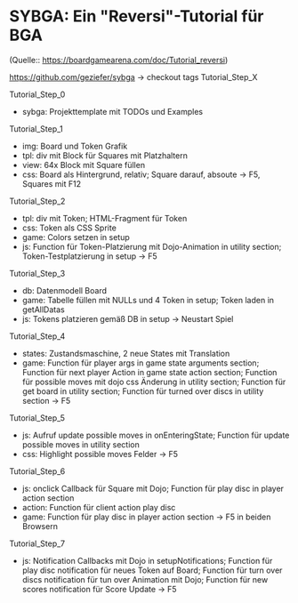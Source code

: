 # SYBGA: Ein "Reversi"-Tutorial für BGA
(Quelle:: https://boardgamearena.com/doc/Tutorial_reversi)

https://github.com/geziefer/sybga
-> checkout tags Tutorial_Step_X

Tutorial_Step_0
- sybga:   Projekttemplate mit TODOs und Examples

Tutorial_Step_1
- img:	   Board und Token Grafik
- tpl:     div mit Block für Squares mit Platzhaltern
- view:    64x Block mit Square füllen
- css:     Board als Hintergrund, relativ; 
           Square darauf, absoute 
-> F5, Squares mit F12

Tutorial_Step_2
- tpl:     div mit Token; HTML-Fragment für Token
- css:     Token als CSS Sprite
- game:    Colors setzen in setup
- js:      Function für Token-Platzierung mit Dojo-Animation in utility section;
           Token-Testplatzierung in setup
-> F5

Tutorial_Step_3
- db:      Datenmodell Board
- game:    Tabelle füllen mit NULLs und 4 Token in setup;
           Token laden in getAllDatas
- js:      Tokens platzieren gemäß DB in setup
-> Neustart Spiel

Tutorial_Step_4
- states:  Zustandsmaschine, 2 neue States mit Translation
- game:    Function für player args in game state arguments section;
           Function für next player Action in game state action section;
		   Function für possible moves mit dojo css Änderung in utility section;
		   Function für get board in utility section;
		   Function für turned over discs in utility section
-> F5

Tutorial_Step_5
- js:      Aufruf update possible moves in onEnteringState;
           Function für update possible moves in utility section
- css:     Highlight possible moves Felder
-> F5

Tutorial_Step_6
- js:     onclick Callback für Square mit Dojo;
          Function für play disc in player action section
- action: Function für client action play disc
- game:   Function für play disc in player action section
-> F5 in beiden Browsern

Tutorial_Step_7
- js:     Notification Callbacks mit Dojo in setupNotifications;
          Function für play disc notification für neues Token auf Board;
		  Function für turn over discs notification für tun over Animation mit Dojo;
		  Function für new scores notification für Score Update
-> F5

